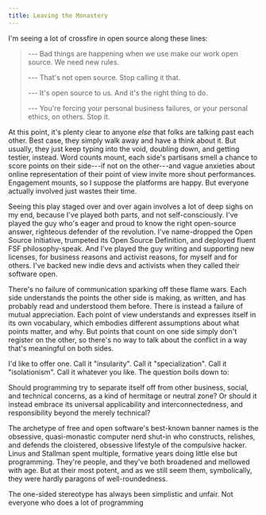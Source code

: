 ```yaml
---
title: Leaving the Monastery
---
```


I'm seeing a lot of crossfire in open source along these lines:

> --- Bad things are happening when we use make our work open source.  We need new rules.
>
> --- That's not open source.  Stop calling it that.
>
> --- It's open source to us.  And it's the right thing to do.
>
> --- You're forcing your personal business failures, or your personal ethics, on others.  Stop it.

At this point, it's plenty clear to anyone _else_ that folks are talking past each other.  Best case, they simply walk away and have a think about it.  But usually, they just keep typing into the void, doubling down, and getting testier, instead.  Word counts mount, each side's partisans smell a chance to score points on their side---if not on the other---and vague anxieties about online representation of their point of view invite more shout performances.  Engagement mounts, so I suppose the platforms are happy.  But everyone actually involved just wastes their time.

Seeing this play staged over and over again involves a lot of deep sighs on my end, because I've played both parts, and not self-consciously.  I've played the guy who's eager and proud to know the right open-source answer, righteous defender of the revolution.  I've name-dropped the Open Source Initiative, trumpeted its Open Source Definition, and deployed fluent FSF philosophy-speak.  And I've played the guy writing and supporting new licenses, for business reasons and activist reasons, for myself and for others.  I've backed new indie devs and activists when they called their software open.

There's no failure of communication sparking off these flame wars.  Each side understands the points the other side is making, as written, and has probably read and understood them before.  There is instead a failure of mutual appreciation.  Each point of view understands and expresses itself in its own vocabulary, which embodies different assumptions about what points matter, and why.  But points that count on one side simply don't register on the other, so there's no way to talk about the conflict in a way that's meaningful on both sides.

I'd like to offer one.  Call it "insularity".  Call it "specialization".  Call it "isolationism".  Call it whatever you like.  The question boils down to:

Should programming try to separate itself off from other business, social, and technical concerns, as a kind of hermitage or neutral zone?  Or should it instead embrace its universal applicability and interconnectedness, and responsibility beyond the merely technical?

The archetype of free and open software's best-known banner names is the obsessive, quasi-monastic computer nerd shut-in who constructs, relishes, and defends the cloistered, obsessive lifestyle of the compulsive hacker.  Linus and Stallman spent multiple, formative years doing little else but programming.  They're people, and they've both broadened and mellowed with age.  But at their most potent, and as we still seem them, symbolically, they were hardly paragons of well-roundedness.

The one-sided stereotype has always been simplistic and unfair.  Not everyone who does a lot of programming

